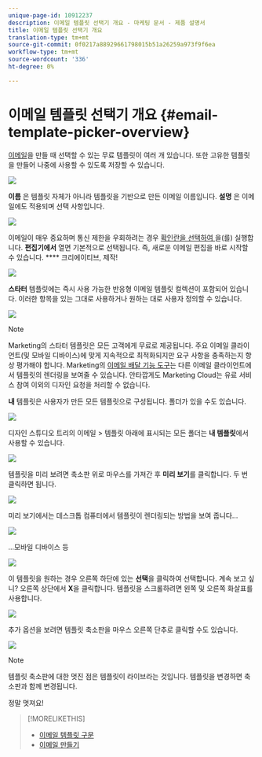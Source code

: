 ```yaml
---
unique-page-id: 10912237
description: 이메일 템플릿 선택기 개요 - 마케팅 문서 - 제품 설명서
title: 이메일 템플릿 선택기 개요
translation-type: tm+mt
source-git-commit: 0f0217a88929661798015b51a26259a973f9f6ea
workflow-type: tm+mt
source-wordcount: '336'
ht-degree: 0%

---
```



# 이메일 템플릿 선택기 개요 {#email-template-picker-overview}

[이메일](/help/marketo/product-docs/email-marketing/general/creating-an-email/create-an-email.md)을 만들 때 선택할 수 있는 무료 템플릿이 여러 개 있습니다. 또한 고유한 템플릿을 만들어 나중에 사용할 수 있도록 저장할 수 있습니다.

![](assets/starter-templates.png)

**이름** 은 템플릿 자체가 아니라 템플릿을 기반으로 만든 이메일 이름입니다. **설명** 은 이메일에도 적용되며 선택 사항입니다.

![](assets/two-2.png)

이메일이 매우 중요하며 통신 제한을 우회하려는 경우 [확인란을 선택하여 ](/help/marketo/product-docs/email-marketing/general/functions-in-the-editor/make-an-email-operational.md)을(를) 실행합니다. **편집기에서** 열면 기본적으로 선택됩니다. 즉, 새로운 이메일 편집을 바로 시작할 수 있습니다. **** 크리에이티브, 제작!

![](assets/three-2.png)

**스타터** 템플릿에는 즉시 사용 가능한 반응형 이메일 템플릿 컬렉션이 포함되어 있습니다. 이러한 항목을 있는 그대로 사용하거나 원하는 대로 사용자 정의할 수 있습니다.

![](assets/starter-templates.png)

>[!NOTE]
>
>Marketing의 스타터 템플릿은 모든 고객에게 무료로 제공됩니다. 주요 이메일 클라이언트(및 모바일 디바이스)에 맞게 지속적으로 최적화되지만 요구 사항을 충족하는지 항상 평가해야 합니다. Marketing의 [이메일 배달 기능 도구](/help/marketo/product-docs/email-marketing/deliverability/email-deliverability-tool.md)는 다른 이메일 클라이언트에서 템플릿의 렌더링을 보여줄 수 있습니다. 안타깝게도 Marketing Cloud는 유료 서비스 참여 이외의 디자인 요청을 처리할 수 없습니다.

**내** 템플릿은 사용자가 만든 모든 템플릿으로 구성됩니다. 폴더가 있을 수도 있습니다.

![](assets/five-2.png)

디자인 스튜디오 트리의 이메일 > 템플릿 아래에 표시되는 모든 폴더는 **내 템플릿**&#x200B;에서 사용할 수 있습니다.

![](assets/six-1.png)

템플릿을 미리 보려면 축소판 위로 마우스를 가져간 후 **미리 보기**&#x200B;를 클릭합니다. 두 번 클릭하면 됩니다.

![](assets/seven-1.png)

미리 보기에서는 데스크톱 컴퓨터에서 템플릿이 렌더링되는 방법을 보여 줍니다...

![](assets/eight-1.png)

...모바일 디바이스 등

![](assets/nine-1.png)

이 템플릿을 원하는 경우 오른쪽 하단에 있는 **선택**&#x200B;을 클릭하여 선택합니다. 계속 보고 싶니? 오른쪽 상단에서 **X**&#x200B;을 클릭합니다. 템플릿을 스크롤하려면 왼쪽 및 오른쪽 화살표를 사용합니다.

![](assets/ten-1.png)

추가 옵션을 보려면 템플릿 축소판을 마우스 오른쪽 단추로 클릭할 수도 있습니다.

![](assets/eleven-1.png)

>[!NOTE]
>
>템플릿 축소판에 대한 멋진 점은 템플릿이 라이브라는 것입니다. 템플릿을 변경하면 축소판과 함께 변경됩니다.

정말 멋져요!

>[!MORELIKETHIS]
>
>* [이메일 템플릿 구문](/help/marketo/product-docs/email-marketing/general/email-editor-2/email-template-syntax.md)
>* [이메일 만들기](/help/marketo/product-docs/email-marketing/general/creating-an-email/create-an-email.md)

